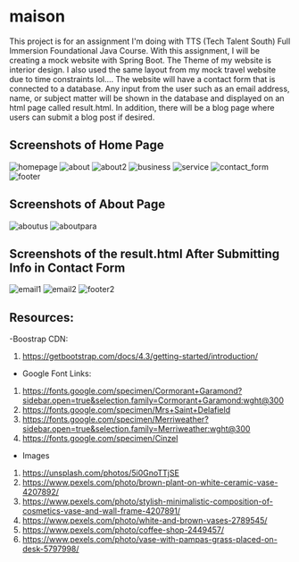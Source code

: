 # maison
This project is for an assignment I'm doing with TTS (Tech Talent South) Full Immersion Foundational Java Course. With this assignment, I will be creating a mock website with Spring Boot. The Theme of my website is interior design. I also used the same layout from my mock travel website due to time constraints lol.... The website will have a contact form that is connected to a database. Any input from the user such as an email address, name, or subject matter will be shown in the database and displayed on an html page called result.html. In addition, there will be a blog page where users can submit a blog post if desired. 

## Screenshots of Home Page 
![homepage](https://user-images.githubusercontent.com/66345751/100782462-77c1aa80-33da-11eb-9b41-7d01b11e61ec.JPG)
![about](https://user-images.githubusercontent.com/66345751/100782469-7a240480-33da-11eb-9eec-2a1567b50ae2.JPG)
![about2](https://user-images.githubusercontent.com/66345751/100782474-7bedc800-33da-11eb-9301-df507ce2bb0c.JPG)
![business](https://user-images.githubusercontent.com/66345751/100782478-7e502200-33da-11eb-96f5-64c9e8828fab.JPG)
![service](https://user-images.githubusercontent.com/66345751/100782491-80b27c00-33da-11eb-91f1-21e810f640bb.JPG)
![contact_form](https://user-images.githubusercontent.com/66345751/100782821-f9193d00-33da-11eb-9170-8a25b7a7da15.JPG)
![footer](https://user-images.githubusercontent.com/66345751/100782576-9e7fe100-33da-11eb-8065-4568b6c821a3.JPG)

## Screenshots of About Page 
![aboutus](https://user-images.githubusercontent.com/66345751/100783549-ece1af80-33db-11eb-8efa-f3dfab35bdc9.JPG)
![aboutpara](https://user-images.githubusercontent.com/66345751/100783555-eeab7300-33db-11eb-8b9b-d2195b458689.JPG)

## Screenshots of the result.html After Submitting Info in Contact Form
![email1](https://user-images.githubusercontent.com/66345751/100783632-07b42400-33dc-11eb-8d65-3696d3303a5f.JPG)
![email2](https://user-images.githubusercontent.com/66345751/100783639-097de780-33dc-11eb-95d9-0b0153c94112.JPG)
![footer2](https://user-images.githubusercontent.com/66345751/100784001-8610c600-33dc-11eb-8d40-cbbc048ee3b6.JPG)

## Resources: 

-Boostrap CDN: 
1. https://getbootstrap.com/docs/4.3/getting-started/introduction/

- Google Font Links: 
1. https://fonts.google.com/specimen/Cormorant+Garamond?sidebar.open=true&selection.family=Cormorant+Garamond:wght@300 
2. https://fonts.google.com/specimen/Mrs+Saint+Delafield 
3. https://fonts.google.com/specimen/Merriweather?sidebar.open=true&selection.family=Merriweather:wght@300 
4. https://fonts.google.com/specimen/Cinzel 

- Images
1. https://unsplash.com/photos/5i0GnoTTjSE 
2. https://www.pexels.com/photo/brown-plant-on-white-ceramic-vase-4207892/ 
3. https://www.pexels.com/photo/stylish-minimalistic-composition-of-cosmetics-vase-and-wall-frame-4207891/ 
4. https://www.pexels.com/photo/white-and-brown-vases-2789545/ 
5. https://www.pexels.com/photo/coffee-shop-2449457/ 
6. https://www.pexels.com/photo/vase-with-pampas-grass-placed-on-desk-5797998/ 
